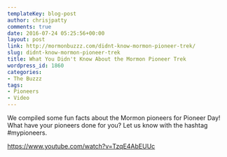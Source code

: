 ```yaml
---
templateKey: blog-post
author: chrisjpatty
comments: true
date: 2016-07-24 05:25:56+00:00
layout: post
link: http://mormonbuzzz.com/didnt-know-mormon-pioneer-trek/
slug: didnt-know-mormon-pioneer-trek
title: What You Didn't Know About the Mormon Pioneer Trek
wordpress_id: 1860
categories:
- The Buzzz
tags:
- Pioneers
- Video
---
```


We compiled some fun facts about the Mormon pioneers for Pioneer Day! What have your pioneers done for you? Let us know with the hashtag #mypioneers.

https://www.youtube.com/watch?v=TzqE4AbEUUc
